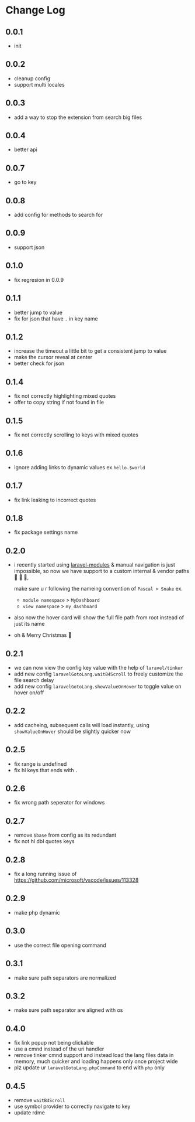 # Change Log

## 0.0.1

- init

## 0.0.2

- cleanup config
- support multi locales

## 0.0.3

- add a way to stop the extension from search big files

## 0.0.4

- better api

## 0.0.7

- go to key

## 0.0.8

- add config for methods to search for

## 0.0.9

- support json

## 0.1.0

- fix regresion in 0.0.9

## 0.1.1

- better jump to value
- fix for json that have `.` in key name

## 0.1.2

- increase the timeout a little bit to get a consistent jump to value
- make the cursor reveal at center
- better check for json

## 0.1.4

- fix not correctly highlighting mixed quotes
- offer to copy string if not found in file

## 0.1.5

- fix not correctly scrolling to keys with mixed quotes

## 0.1.6

- ignore adding links to dynamic values ex.`hello.$world`

## 0.1.7

- fix link leaking to incorrect quotes

## 0.1.8

- fix package settings name

## 0.2.0

- i recently started using [laravel-modules](https://nwidart.com/laravel-modules/v6/installation-and-setup) & manual navigation is just impossible, so now we have support to a custom internal & vendor paths 🎊 💃 🚀,

    make sure u r following the nameing convention of `Pascal > Snake` ex.
    + `module namespace` > `MyDashboard`
    + `view namespace` > `my_dashboard`
- also now the hover card will show the full file path from root instead of just its name
- oh & Merry Christmas 🎄

## 0.2.1

- we can now view the config key value with the help of `laravel/tinker`
- add new config `laravelGotoLang.waitB4Scroll` to freely customize the file search delay
- add new config `laravelGotoLang.showValueOnHover` to toggle value on hover on/off

## 0.2.2

- add cacheing, subsequent calls will load instantly, using `showValueOnHover` should be slightly quicker now

## 0.2.5

- fix range is undefined
- fix hl keys that ends with `.`

## 0.2.6

- fix wrong path seperator for windows

## 0.2.7

- remove `$base` from config as its redundant
- fix not hl dbl quotes keys

## 0.2.8

- fix a long running issue of https://github.com/microsoft/vscode/issues/113328

## 0.2.9

- make php dynamic

## 0.3.0

- use the correct file opening command

## 0.3.1

- make sure path separators are normalized

## 0.3.2

- make sure path separator are aligned with os

## 0.4.0

- fix link popup not being clickable
- use a cmnd instead of the uri handler
- remove tinker cmnd support and instead load the lang files data in memory, much quicker and loading happens only once project wide
- plz update ur `laravelGotoLang.phpCommand` to end with `php` only

## 0.4.5

- remove `waitB4Scroll`
- use symbol provider to correctly navigate to key
- update rdme

